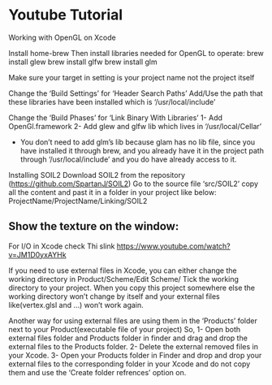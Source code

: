 # Youtube Tutorial
Working with OpenGL on Xcode

Install home-brew
Then install libraries needed for OpenGL to operate:
brew install glew
brew install glfw
brew install glm

Make sure your target in setting is your project name not the project itself

Change the ‘Build Settings’ for ‘Header Search Paths’ Add/Use the path that these libraries have been installed which is ‘/usr/local/include’

Change the ‘Build Phases’ for ‘Link Binary With Libraries’
1- Add OpenGl.framework
2- Add glew and glfw lib which lives in ‘/usr/local/Cellar’

* You don’t need to add glm’s lib because glam has no lib file, since you have installed it through brew, and you already have it in the project path through ‘/usr/local/include’ and you do have already access to it.


Installing SOIL2
Download SOIL2 from the repository (https://github.com/SpartanJ/SOIL2)
Go to the source file ‘src/SOIL2’ copy all the content and past it  in a folder in your project like below:
ProjectName/ProjectName/Linking/SOIL2


## Show the texture on the window:

For I/O in Xcode check Thi slink
https://www.youtube.com/watch?v=JM1D0yxAYHk

If you need to use external files in Xcode, you can either change the working directory in Product/Scheme/Edit Scheme/
Tick the working directory to your project. When you copy this project somewhere else the working directory won’t change by itself and your external files like(vertex.glsl and …) won’t work again.

Another way for using external files are using them in the ‘Products’ folder next to your Product(executable file of your project) So,
1- Open both external files folder and Products folder in finder and drag and drop the external files to the Products folder.
2- Delete the external removed files in your Xcode.
3- Open your Products folder in Finder and drop and drop your external files to the corresponding folder in your Xcode and do not copy them and use the ‘Create folder refrences’ option on.
